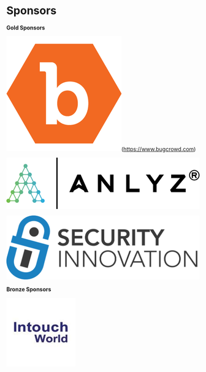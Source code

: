 # Sponsors

**Gold Sponsors**

![](../.gitbook/assets/bugcrowd.png)(https://www.bugcrowd.com)

![](../.gitbook/assets/logo.png)

![](../.gitbook/assets/silogostacked.png)

**Bronze Sponsors**

![](../.gitbook/assets/intouch-world-squarelogo-1469090815534.png)

